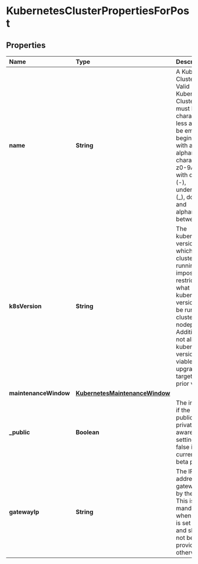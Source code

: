 # KubernetesClusterPropertiesForPost

## Properties

| Name | Type | Description | Notes |
| :--- | :--- | :--- | :--- |
| **name** | **String** | A Kubernetes Cluster Name. Valid Kubernetes Cluster name must be 63 characters or less and must be empty or begin and end with an alphanumeric character \(\[a-z0-9A-Z\]\) with dashes \(-\), underscores \(\_\), dots \(.\), and alphanumerics between. |  |
| **k8sVersion** | **String** | The kubernetes version in which a cluster is running. This imposes restrictions on what kubernetes versions can be run in a cluster's nodepools. Additionally, not all kubernetes versions are viable upgrade targets for all prior versions. | \[optional\] |
| **maintenanceWindow** | [**KubernetesMaintenanceWindow**](kubernetesmaintenancewindow.md) |  | \[optional\] |
| **\_public** | **Boolean** | The indicator if the cluster is public or private. Be aware that setting it to false is currently in beta phase. | \[optional\] |
| **gatewayIp** | **String** | The IP address of the gateway used by the cluster. This is mandatory when \`public\` is set to \`false\` and should not be provided otherwise. | \[optional\] |

